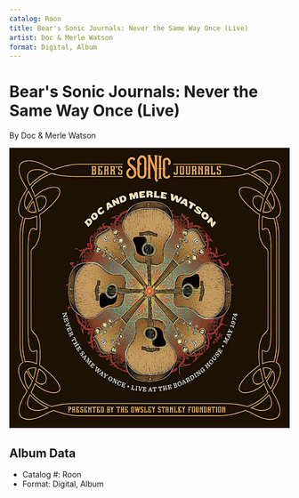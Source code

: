 ```yaml
---
catalog: Roon
title: Bear's Sonic Journals: Never the Same Way Once (Live)
artist: Doc & Merle Watson
format: Digital, Album
---
```


# Bear's Sonic Journals: Never the Same Way Once (Live)

By Doc & Merle Watson

![](../../assets/albumcovers/Doc_and_Merle_Watson-Bears_Sonic_Journals-_Never_the_Same_Way_Once_Live.png)

## Album Data

- Catalog #: Roon
- Format: Digital, Album

